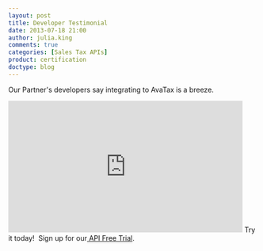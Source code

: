 ```yaml
---
layout: post
title: Developer Testimonial
date: 2013-07-18 21:00
author: julia.king
comments: true
categories: [Sales Tax APIs]
product: certification
doctype: blog
---
```

Our Partner's developers say integrating to AvaTax is a breeze.

<iframe width="473" height="266" src="http://www.youtube.com/embed/nAuMcuosE_I" rel="0" frameborder="0" allowfullscreen></iframe>
Try it today!  Sign up for our<a title="API Free Trial" href="http://developer.avalara.com/api-get-started" target="_blank"> API Free Trial</a>.
